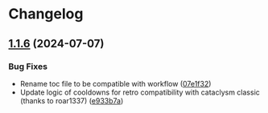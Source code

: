 # Changelog

## [1.1.6](https://github.com/Ranoth/Loot-A-Rang-Matic-Reforged/compare/v1.1.5...v1.1.6) (2024-07-07)


### Bug Fixes

* Rename toc file to be compatible with workflow ([07e1f32](https://github.com/Ranoth/Loot-A-Rang-Matic-Reforged/commit/07e1f328392adb33a61057c228dbd8cd77338491))
* Update logic of cooldowns for retro compatibility with cataclysm classic (thanks to roar1337) ([e933b7a](https://github.com/Ranoth/Loot-A-Rang-Matic-Reforged/commit/e933b7a674a7f97bb1c29809db34510349a38d3b))
